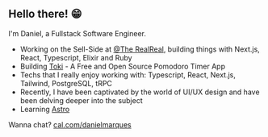 ## Hello there! 😁

I'm Daniel, a Fullstack Software Engineer.

- Working on the Sell-Side at [@The RealReal](https://www.therealreal.com), building things with Next.js, React, Typescript, Elixir and Ruby
- Building [Toki](https://tokitoki.app) - A Free and Open Source Pomodoro Timer App
- Techs that I really enjoy working with: Typescript, React, Next.js, Tailwind, PostgreSQL, tRPC
- Recently, I have been captivated by the world of UI/UX design and have been delving deeper into the subject
- Learning [Astro](https://astro.build)

Wanna chat? [cal.com/danielmarques](https://cal.com/danielmarques)
